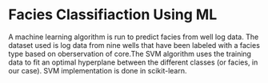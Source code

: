 # Facies Classifiaction Using ML
A machine learning algorithm is run to predict facies from well log data. The dataset used is log data from nine wells that have been labeled with a facies type based on oberservation of core.The SVM algorithm uses the training data to fit an optimal hyperplane between the different classes (or facies, in our case). SVM implementation is done in scikit-learn.
